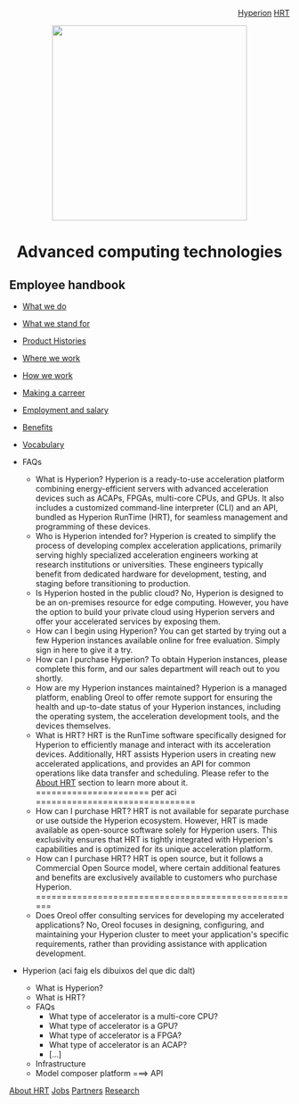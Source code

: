<p align="right">
<a href="https://github.com/oreol-ag/hyperion-web#heterogenius-computing">Hyperion</a> <a href="https://github.com/oreol-ag/hrt#hyperion-runtime">HRT</a>
</p>

<p align="center">
<img src="https://github.com/oreol-ag/employee-handbook/blob/main/Oreol.png" align="center" width="350">
</p>

<h1 align="center">
  Advanced computing technologies
</h1>

## Employee handbook
* [What we do](./what-we-do.md)
* [What we stand for](./what-we-stand-for.md)
* [Product Histories](./product-histories.md)  
* [Where we work](./where-we-work.md)
* [How we work](./how-we-work.md)
* [Making a carreer](./making-a-career.md)
* [Employment and salary](./employment-and-salary.md)
* [Benefits](./benefits.md)
* [Vocabulary](./vocabulary.md)

* FAQs
  * What is Hyperion? Hyperion is a ready-to-use acceleration platform combining energy-efficient servers with advanced acceleration devices such as ACAPs, FPGAs, multi-core CPUs, and GPUs. It also includes a customized command-line interpreter (CLI) and an API, bundled as Hyperion RunTime (HRT), for seamless management and programming of these devices.
  * Who is Hyperion intended for? Hyperion is created to simplify the process of developing complex acceleration applications, primarily serving highly specialized acceleration engineers working at research institutions or universities. These engineers typically benefit from dedicated hardware for development, testing, and staging before transitioning to production.
  * Is Hyperion hosted in the public cloud? No, Hyperion is designed to be an on-premises resource for edge computing. However, you have the option to build your private cloud using Hyperion servers and offer your accelerated services by exposing them.
  * How can I begin using Hyperion? You can get started by trying out a few Hyperion instances available online for free evaluation. Simply sign in here to give it a try.
  * How can I purchase Hyperion? To obtain Hyperion instances, please complete this form, and our sales department will reach out to you shortly.
  * How are my Hyperion instances maintained? Hyperion is a managed platform, enabling Oreol to offer remote support for ensuring the health and up-to-date status of your Hyperion instances, including the operating system, the acceleration development tools, and the devices themselves.
  * What is HRT? HRT is the RunTime software specifically designed for Hyperion to efficiently manage and interact with its acceleration devices. Additionally, HRT assists Hyperion users in creating new accelerated applications, and provides an API for common operations like data transfer and scheduling. Please refer to the [About HRT](https://github.com/oreol-ag/oreol-web/blob/main/about-hrt.md#about-hrt) section to learn more about it.
  ====================== per aci ===============================
  * How can I purchase HRT? HRT is not available for separate purchase or use outside the Hyperion ecosystem. However, HRT is made available as open-source software solely for Hyperion users. This exclusivity ensures that HRT is tightly integrated with Hyperion's capabilities and is optimized for its unique acceleration platform.
  * How can I purchase HRT? HRT is open source, but it follows a Commercial Open Source model, where certain additional features and benefits are exclusively available to customers who purchase Hyperion.
  ====================================================
  * Does Oreol offer consulting services for developing my accelerated applications? No, Oreol focuses in designing, configuring, and maintaining your Hyperion cluster to meet your application's specific requirements, rather than providing assistance with application development.
  
* Hyperion (aci faig els dibuixos del que dic dalt)
  * What is Hyperion?
  * What is HRT?
  * FAQs
    * What type of accelerator is a multi-core CPU?
    * What type of accelerator is a GPU?
    * What type of accelerator is a FPGA?
    * What type of accelerator is an ACAP?
    * [...]
  * Infrastructure
  * Model composer platform ===> API

<p align="left">
<a href="https://github.com/oreol-ag/oreol-web/blob/main/about-hrt.md#about-hrt">About HRT</a> <a href="https://github.com/oreol-ag/landing-page#--advanced-computing-technologies">Jobs</a> <a href="https://github.com/oreol-ag/landing-page#--advanced-computing-technologies">Partners</a> <a href="https://github.com/oreol-ag/landing-page#--advanced-computing-technologies">Research</a>
</p> 